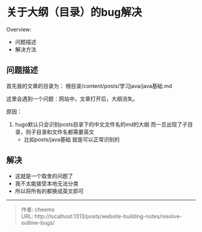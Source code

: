 # 关于大纲（目录）的bug解决


Overview:

- 问题描述
- 解决方法

<!--more-->

## 问题描述

首先我的文章的目录为： 根目录/content/posts/学习java/java基础.md

这里会遇到一个问题：网站中，文章打开后，大纲消失。

原因： 

1. hugo默认只会识别posts目录下的中文文件名的md的大纲  而一旦出现了子目录，则子目录和文件名都需要英文
   - 比如posts/java基础 就是可以正常识别的 

## 解决

- 这就是一个取舍的问题了
- 我不太能接受本地无法分类
- 所以将所有的都换成英文即可 



---

> 作者: cheems  
> URL: http://localhost:1313/posts/website-building-notes/resolve-outline-bugs/  

